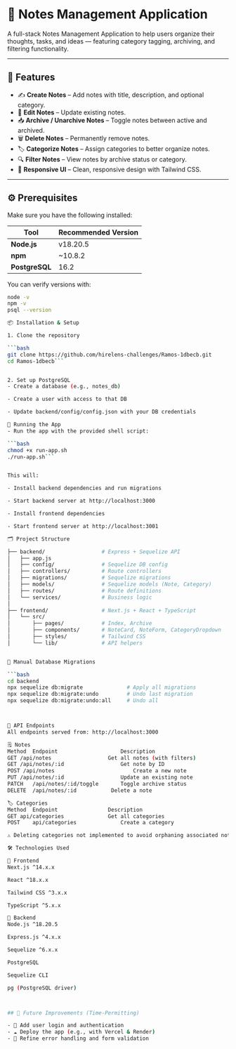 # 📝 Notes Management Application

A full-stack Notes Management Application to help users organize their thoughts, tasks, and ideas — featuring category tagging, archiving, and filtering functionality.

---

## 🚀 Features

- ✍️ **Create Notes** – Add notes with title, description, and optional category.
- 📝 **Edit Notes** – Update existing notes.
- 📥 **Archive / Unarchive Notes** – Toggle notes between active and archived.
- 🗑️ **Delete Notes** – Permanently remove notes.
- 🏷️ **Categorize Notes** – Assign categories to better organize notes.
- 🔍 **Filter Notes** – View notes by archive status or category.
- 📱 **Responsive UI** – Clean, responsive design with Tailwind CSS.

---

## ⚙️ Prerequisites

Make sure you have the following installed:

| Tool         | Recommended Version |
|--------------|---------------------|
| **Node.js**  | v18.20.5  |
| **npm**      | ~10.8.2  |
| **PostgreSQL** | 16.2             |

You can verify versions with:
```bash
node -v
npm -v
psql --version

📦 Installation & Setup

1. Clone the repository

```bash
git clone https://github.com/hirelens-challenges/Ramos-1dbecb.git
cd Ramos-1dbecb```


2. Set up PostgreSQL
- Create a database (e.g., notes_db)

- Create a user with access to that DB

- Update backend/config/config.json with your DB credentials

🧰 Running the App
- Run the app with the provided shell script:

```bash
chmod +x run-app.sh
./run-app.sh```


This will:

- Install backend dependencies and run migrations

- Start backend server at http://localhost:3000

- Install frontend dependencies

- Start frontend server at http://localhost:3001

🗂️ Project Structure

├── backend/                  # Express + Sequelize API
│   ├── app.js
│   ├── config/               # Sequelize DB config
│   ├── controllers/          # Route controllers
│   ├── migrations/           # Sequelize migrations
│   ├── models/               # Sequelize models (Note, Category)
│   ├── routes/               # Route definitions
│   └── services/             # Business logic
│
├── frontend/                 # Next.js + React + TypeScript
│   └── src/
│       ├── pages/            # Index, Archive
│       ├── components/       # NoteCard, NoteForm, CategoryDropdown
│       ├── styles/           # Tailwind CSS
│       └── lib/              # API helpers


🧪 Manual Database Migrations

```bash
cd backend
npx sequelize db:migrate              # Apply all migrations
npx sequelize db:migrate:undo         # Undo last migration
npx sequelize db:migrate:undo:all     # Undo all



🔌 API Endpoints
All endpoints served from: http://localhost:3000

🗒️ Notes
Method	Endpoint	                Description
GET	/api/notes	                Get all notes (with filters)
GET	/api/notes/:id	                Get note by ID
POST /api/notes	                        Create a new note
PUT	/api/notes/:id	                Update an existing note
PATCH	/api/notes/:id/toggle      	Toggle archive status
DELETE	/api/notes/:id	         Delete a note

🏷️ Categories
Method	Endpoint	            Description
GET	api/categories	            Get all categories
POST	api/categories	            Create a category

⚠️ Deleting categories not implemented to avoid orphaning associated notes.

🛠️ Technologies Used

🔹 Frontend
Next.js ^14.x.x

React ^18.x.x

Tailwind CSS ^3.x.x

TypeScript ^5.x.x

🔹 Backend
Node.js ^18.20.5

Express.js ^4.x.x

Sequelize ^6.x.x

PostgreSQL 

Sequelize CLI

pg (PostgreSQL driver)



## 🧭 Future Improvements (Time-Permitting)

- 🔐 Add user login and authentication
- ☁️ Deploy the app (e.g., with Vercel & Render)
- 🧹 Refine error handling and form validation
